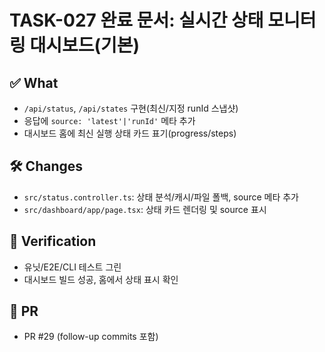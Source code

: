 # TASK-027 완료 문서: 실시간 상태 모니터링 대시보드(기본)

## ✅ What
- `/api/status`, `/api/states` 구현(최신/지정 runId 스냅샷)
- 응답에 `source: 'latest'|'runId'` 메타 추가
- 대시보드 홈에 최신 실행 상태 카드 표기(progress/steps)

## 🛠 Changes
- `src/status.controller.ts`: 상태 분석/캐시/파일 폴백, source 메타 추가
- `src/dashboard/app/page.tsx`: 상태 카드 렌더링 및 source 표시

## 🧪 Verification
- 유닛/E2E/CLI 테스트 그린
- 대시보드 빌드 성공, 홈에서 상태 표시 확인

## 🔗 PR
- PR #29 (follow-up commits 포함)



